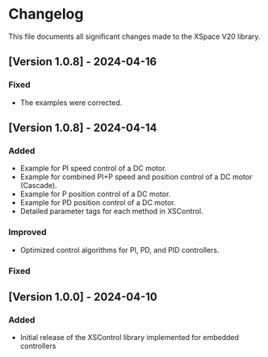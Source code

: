 # Changelog

This file documents all significant changes made to the XSpace V20 library.

## [Version 1.0.8] - 2024-04-16

### Fixed
- The examples were corrected.

## [Version 1.0.8] - 2024-04-14

### Added
- Example for PI speed control of a DC motor.
- Example for combined PI+P speed and position control of a DC motor (Cascade).
- Example for P position control of a DC motor.
- Example for PD position control of a DC motor.
- Detailed parameter tags for each method in XSControl.

### Improved
- Optimized control algorithms for PI, PD, and PID controllers.

### Fixed

## [Version 1.0.0] - 2024-04-10

### Added
- Initial release of the XSControl library implemented for embedded controllers